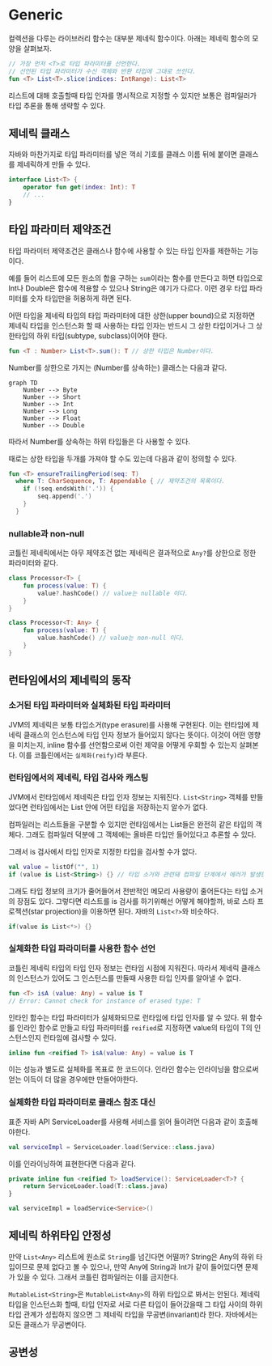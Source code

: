 # Generic

컬렉션을 다루는 라이브러리 함수는 대부분 제네릭 함수이다.
아래는 제네릭 함수의 모양을 살펴보자.

```kotlin
// 가장 먼저 <T>로 타입 파라미터를 선언한다.
// 선언된 타입 파라미터가 수신 객체와 반환 타입에 그대로 쓰인다.
fun <T> List<T>.slice(indices: IntRange): List<T>
```

리스트에 대해 호출할때 타입 인자를 명시적으로 지정할 수 있지만 보통은 컴파일러가 타입 추론을 통해 생략할 수 있다.


## 제네릭 클래스

자바와 마찬가지로 타입 파라미터를 넣은 꺽쇠 기호를 클래스 이름 뒤에 붙이면 클래스를 제네릭하게 만들 수 있다.

```kotlin
interface List<T> {
    operator fun get(index: Int): T
    // ...
}
```

## 타입 파라미터 제약조건
타입 파라미터 제약조건은 클래스나 함수에 사용할 수 있는 타입 인자를 제한하는 기능이다.

예를 들어 리스트에 모든 원소의 합을 구하는 `sum`이라는 함수를 만든다고 하면 타입으로 Int나 Double은 함수에 적용할 수 있으나 String은 얘기가 다르다.
이런 경우 타입 파라미터를 숫자 타입만을 허용하게 하면 된다.

어떤 타입을 제네릭 타입의 타입 파라미터에 대한 상한(upper bound)으로 지정하면 제네릭 타입을 인스턴스화 할 때 사용하는 타입 인자는 반드시 그 상한 타입이거나 그 상한타입의 하위 타입(subtype, subclass)이어야 한다.

```kotlin
fun <T : Number> List<T>.sum(): T // 상한 타입은 Number이다.
```

Number를 상한으로 가지는 (Number를 상속하는) 클래스는 다음과 같다.

```mermaid
graph TD
    Number --> Byte
    Number --> Short
    Number --> Int
    Number --> Long
    Number --> Float
    Number --> Double
```

따라서 Number를 상속하는 하위 타입들은 다 사용할 수 있다.

때로는 상한 타입을 두개를 가져야 할 수도 있는데 다음과 같이 정의할 수 있다.

```kotlin
fun <T> ensureTrailingPeriod(seq: T) 
  where T: CharSequence, T: Appendable { // 제약조건의 목록이다.
    if (!seq.endsWith('.')) {
        seq.append('.')
    }
  }
```

### nullable과 non-null

코틀린 제네릭에서는 아무 제약조건 없는 제네릭은 결과적으로 `Any?`를 상한으로 정한 파라미터와 같다.

```kotlin
class Processor<T> {
    fun process(value: T) {
        value?.hashCode() // value는 nullable 이다.
    }
}

class Processor<T: Any> {
    fun process(value: T) {
        value.hashCode() // value는 non-null 이다.
    }
}
```

## 런타임에서의 제네릭의 동작

### 소거된 타입 파라미터와 실체화된 타입 파라미터

JVM의 제네릭은 보통 타입소거(type erasure)를 사용해 구현된다. 이는 런타임에 제네릭 클래스의 인스턴스에 타입 인자 정보가 들어있지 않다는 뜻이다.
이것이 어떤 영향을 미치는지, inline 함수를 선언함으로써 이런 제약을 어떻게 우회할 수 있는지 살펴본다. 이를 코틀린에서는 `실체화(reify)`라 부른다.

### 런타임에서의 제네릭, 타입 검사와 캐스팅

JVM에서 런타임에서 제네릭은 타입 인자 정보는 지워진다. `List<String>` 객체를 만들었다면 런타임에서는 List 안에 어떤 타입을 저장하는지 알수가 없다.

컴파일러는 리스트들을 구분할 수 있지만 런타임에서는 List들은 완전히 같은 타입의 객체다. 그래도 컴파일러 덕분에 그 객체에는 올바른 타입만 들어있다고 추론할 수 있다.

그래서 is 검사에서 타입 인자로 지정한 타입을 검사할 수가 없다.

```kotlin
val value = listOf("", 1)
if (value is List<String>) {} // 타입 소거와 관련돼 컴파일 단계에서 에러가 발생한다.
```

그래도 타입 정보의 크기가 줄어들어서 전반적인 메모리 사용량이 줄어든다는 타입 소거의 장점도 있다.
그렇다면 리스트를 is 검사를 하기위해선 어떻게 해야할까, 바로 스타 프로젝션(star projection)을 이용하면 된다.
자바의 `List<?>`와 비슷하다.

```kotlin
if(value is List<*>) {}
```

### 실체화한 타입 파라미터를 사용한 함수 선언

코틀린 제네릭 타입의 타입 인자 정보는 런타임 시점에 지워진다.
따라서 제네릭 클래스의 인스턴스가 있어도 그 인스턴스를 만들때 사용한 타입 인자를 알아낼 수 없다.

```kotlin
fun <T> isA (value: Any) = value is T
// Error: Cannot check for instance of erased type: T
```

인타인 함수는 타입 파라미터가 실체화되므로 런타임에 타입 인자를 알 수 있다.
위 함수를 인라인 함수로 만들고 타입 파라미터를 `reified`로 지정하면 value의 타입이 T의 인스턴스인지 런타임에 검사할 수 있다.

```kotlin
inline fun <reified T> isA(value: Any) = value is T
```

이는 성능과 별도로 실체화를 목표로 한 코드이다. 인라인 함수는 인라이닝을 함으로써 얻는 이득이 더 많을 경우에만 만들어야한다.

### 실체화한 타입 파라미터로 클래스 참조 대신

표준 자바 API ServiceLoader를 사용해 서비스를 읽어 들이려먼 다음과 같이 호출해야한다.

```kotlin
val serviceImpl = ServiceLoader.load(Service::class.java)
```

이를 인라이닝하여 표현한다면 다음과 같다.

```kotlin
private inline fun <reified T> loadService(): ServiceLoader<T>? {
    return ServiceLoader.load(T::class.java)
}

val serviceImpl = loadService<Service>()
```

## 제네릭 하위타입 안정성

만약 `List<Any>` 리스트에 원소로 `String`를 넘긴다면 어떨까? String은 Any의 하위 타입이므로 문제 없다고 볼 수 있으나, 만약 Any에 String과 Int가 같이 들어있다면 문제가 있을 수 있다. 그래서 코틀린 컴파일러는 이를 금지한다.

`MutableList<String>`은 `MutableList<Any>`의 하위 타입으로 봐서는 안된다.
제네릭 타입을 인스턴스화 할때, 타입 인자로 서로 다른 타입이 들어갔을때 그 타입 사이의 하위 타입 관계가 성립하지 않으면 그 제네릭 타입을 무공변(invariant)라 한다. 자바에서는 모든 클래스가 무공변이다.

## 공변성


